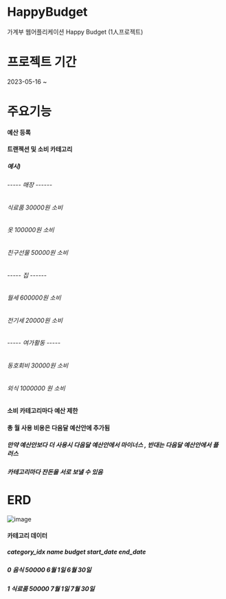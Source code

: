 # HappyBudget
가계부 웹어플리케이션 Happy Budget (1人프로젝트)

# 프로젝트 기간
2023-05-16 ~ 

# 주요기능 
#### 예산 등록
#### 트랜젝션 및 소비 카테고리 
##### 예시) 
###### ----- 매장 ------  
###### 식료품 30000원 소비 
###### 옷 100000원 소비 
###### 친구선물 50000원 소비
###### ----- 집 ------
###### 월세 600000원 소비
###### 전기세 20000원 소비 
###### ----- 여가활동 -----
###### 동호회비 30000원 소비 
###### 외식 1000000 원 소비
#### 소비 카테고리마다 예산 제한
#### 총 월 사용 비용은 다음달 예산안에 추가됨 
##### 만약 예산안보다 더 사용시 다음달 예산안에서 마이너스 , 반대는 다음달 예산안에서 플러스 
##### 카테고리마다 잔돈을 서로 보낼 수 있음 

# ERD

![image](https://github.com/puddingForever/HappyBudget/assets/126591306/120359ff-5bc5-42e6-ac14-c464700adff8)


#### 카테고리 데이터 
##### category_idx  name   budget  start_date  end_date 
##### 0   음식   50000  6월 1일  6월 30일
##### 1   식료품   50000  7월 1일  7월 30일



